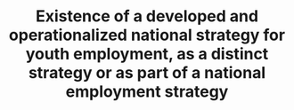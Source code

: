 ﻿---
title: >-
  Existence  of  a  developed  and  operationalized  national  strategy  for  youth  employment,  as  a  distinct  strategy  or  as  part  of  a  national  employment  strategy
permalink: /8-b-1/
sdg_goal: 8
layout: indicator
indicator: 8.b.1
indicator_variable: null
graph: null
graph_type_description: null
graph_status_notes: UNK
variable_description: null
variable_notes: null
un_designated_tier: '3'
un_custodial_agency: 'ILO  (Partnering  Agencies:  Word  Bank,  OECD)'
target_id: 8.b
has_metadata: true
rationale_interpretation: >-
  Total  public  expenditure  in  social  protection  and  employment  programmes  synthesizes  the  overall  public  redistributive  and  employment  promotion  efforts.  Calculating  it  as  a  percentage  of  the  national  budget  and  the  GDP  allows  for  the  analysis  of  its  relative  place  in  the  national  economy  as  a  whole.  The  collective  bargaining  coverage  rate  provides  a  measure  of  the  reach  of  collective  bargaining  agreements  and,  as  such,  can  help  in  assessing  and  monitoring  the  development  of  industrial  relations.
goal_meta_link: 'http://unstats.un.org/sdgs/files/metadata-compilation/Metadata-Goal-8.pdf'
goal_meta_link_page: 54
target: >-
  By  2020,  develop  and  operationalize  a  global  strategy  for  youth  employment  and  implement  the  Global  Jobs  Pact  of  the  International  Labour  Organization.
indicator_name: >-
  Existence  of  a  developed  and  operationalized  national  strategy  for  youth  employment,  as  a  distinct  strategy  or  as  part  of  a  national  employment  strategy
indicator_definition: >-
  This  indicator  represents  the  total  public  expenditure  in  social  protection  and  employment  programmes  expressed  as  a  percentage  of  the  national  budget  and  the  Gross  Domestic  Product  (GDP).  It  also  includes  the  collective  bargaining  coverage  rate,  which  is  calculated  as  the  percentage  of  employees  whose  pay  and  conditions  of  employment  are  determined  by  one  or  more  collective  agreements.  A  collective  bargaining  agreement  refers  to  "all  agreements  in  writing  regarding  working  conditions  and  terms  of  employment  concluded  between  an  employer,  a  group  of  employers  or  one  or  more  employers  organizations,  on  the  one  hand,  and  one  or  more  representative  workers  organizations,  on  the  other"  (ILO  Collective  Agreements  Recommendation,  1951).
source_title: null
source_notes: null
published: true  

---